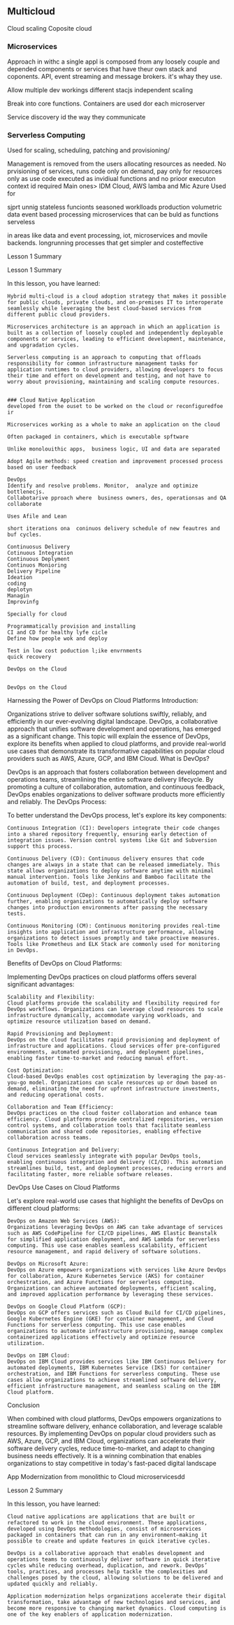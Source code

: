 ## Multicloud
Cloud scaling
Coposite cloud

### Microservices
Approach in withc a single appl is composed from any loosely couple and depended components or services that have theur own stack and coponents. API, event streaming and message brokers. it's whay they use.

Allow multiple dev workings
different stacjs
independent scaling

Break into core functions. Containers are used dor each microserver

Service discovery id the way they communicate

### Serverless Computing
Used for scaling, scheduling, patching and provisioning/

Management is removed from the users allocating resources as needed. No prvisioning of services, runs code only on demand, pay only for resources only as use
 code executed as invidiual functions and no prioor executon context id required
Main ones> IDM Cloud, AWS lamba and Mic Azure
Used for 

sjprt unnig stateless funcionts
seasoned worklloads
production volumetric data
event based processing
microservices that can be buld as functions serveless

in areas like data and event processing, iot, microservices and movile backends.
longrunning processes that get simpler and costeffective


Lesson 1 Summary

Lesson 1 Summary

In this lesson, you have learned:

    Hybrid multi-cloud is a cloud adoption strategy that makes it possible for public clouds, private clouds, and on-premises IT to interoperate seamlessly while leveraging the best cloud-based services from different public cloud providers.

    Microservices architecture is an approach in which an application is built as a collection of loosely coupled and independently deployable components or services, leading to efficient development, maintenance, and upgradation cycles.

    Serverless computing is an approach to computing that offloads responsibility for common infrastructure management tasks for application runtimes to cloud providers, allowing developers to focus their time and effort on development and testing, and not have to worry about provisioning, maintaining and scaling compute resources.


    ### Cloud Native Application
    developed from the ouset to be worked on the cloud or reconfiguredfoe ir

    Microservices working as a whole to make an application on the cloud

    Often packaged in containers, which is executable spftware

    Unlike monolouithic apps,  business logic, UI and data are separated

    Adopt Agile methods: speed creation and improvement processed process based on user feedback

    DevOps
    Identify and resolve problems. Monitor,  analyze and optimize bottlenecjs.
    Collabotarive pproach where  business owners, des, operationsas and QA collaborate

    Uses Afile and Lean

    short iterations ona  coninuos delivery schedule of new feautres and buf cycles.

    Continuosus Delivery
    Cotinuous Integration
    Continuous Deplyment
    Continuos Monioring
    Delivery Pipeline
    Ideation
    coding
    deplotyn
    Managin
    Improvinfg

    Specially for cloud

    Programmatically provision and installing
    CI and CD for healthy lyfe cicle
    Define how people wok and deploy

    Test in low cost poduction l;ike envrnments
    quick recovery

    DevOps on the Cloud


    DevOps on the Cloud
Harnessing the Power of DevOps on Cloud Platforms
Introduction:

Organizations strive to deliver software solutions swiftly, reliably, and efficiently in our ever-evolving digital landscape. DevOps, a collaborative approach that unifies software development and operations, has emerged as a significant change. This topic will explain the essence of DevOps, explore its benefits when applied to cloud platforms, and provide real-world use cases that demonstrate its transformative capabilities on popular cloud providers such as AWS, Azure, GCP, and IBM Cloud.
What is DevOps?

DevOps is an approach that fosters collaboration between development and operations teams, streamlining the entire software delivery lifecycle. By promoting a culture of collaboration, automation, and continuous feedback, DevOps enables organizations to deliver software products more efficiently and reliably.
The DevOps Process:

To better understand the DevOps process, let's explore its key components:

    Continuous Integration (CI): Developers integrate their code changes into a shared repository frequently, ensuring early detection of integration issues. Version control systems like Git and Subversion support this process.

    Continuous Delivery (CD): Continuous delivery ensures that code changes are always in a state that can be released immediately. This state allows organizations to deploy software anytime with minimal manual intervention. Tools like Jenkins and Bamboo facilitate the automation of build, test, and deployment processes.

    Continuous Deployment (CDep): Continuous deployment takes automation further, enabling organizations to automatically deploy software changes into production environments after passing the necessary tests.

    Continuous Monitoring (CM): Continuous monitoring provides real-time insights into application and infrastructure performance, allowing organizations to detect issues promptly and take proactive measures. Tools like Prometheus and ELK Stack are commonly used for monitoring in DevOps.

Benefits of DevOps on Cloud Platforms:

Implementing DevOps practices on cloud platforms offers several significant advantages:

    Scalability and Flexibility:
    Cloud platforms provide the scalability and flexibility required for DevOps workflows. Organizations can leverage cloud resources to scale infrastructure dynamically, accommodate varying workloads, and optimize resource utilization based on demand.

    Rapid Provisioning and Deployment:
    DevOps on the cloud facilitates rapid provisioning and deployment of infrastructure and applications. Cloud services offer pre-configured environments, automated provisioning, and deployment pipelines, enabling faster time-to-market and reducing manual effort.

    Cost Optimization:
    Cloud-based DevOps enables cost optimization by leveraging the pay-as-you-go model. Organizations can scale resources up or down based on demand, eliminating the need for upfront infrastructure investments, and reducing operational costs.

    Collaboration and Team Efficiency:
    DevOps practices on the cloud foster collaboration and enhance team efficiency. Cloud platforms provide centralized repositories, version control systems, and collaboration tools that facilitate seamless communication and shared code repositories, enabling effective collaboration across teams.

    Continuous Integration and Delivery:
    Cloud services seamlessly integrate with popular DevOps tools, enabling continuous integration and delivery (CI/CD). This automation streamlines build, test, and deployment processes, reducing errors and facilitating faster, more reliable software releases.

DevOps Use Cases on Cloud Platforms

Let's explore real-world use cases that highlight the benefits of DevOps on different cloud platforms:

    DevOps on Amazon Web Services (AWS):
    Organizations leveraging DevOps on AWS can take advantage of services such as AWS CodePipeline for CI/CD pipelines, AWS Elastic Beanstalk for simplified application deployment, and AWS Lambda for serverless computing. This use case enables seamless scalability, efficient resource management, and rapid delivery of software solutions.

    DevOps on Microsoft Azure:
    DevOps on Azure empowers organizations with services like Azure DevOps for collaboration, Azure Kubernetes Service (AKS) for container orchestration, and Azure Functions for serverless computing. Organizations can achieve automated deployments, efficient scaling, and improved application performance by leveraging these services.

    DevOps on Google Cloud Platform (GCP):
    DevOps on GCP offers services such as Cloud Build for CI/CD pipelines, Google Kubernetes Engine (GKE) for container management, and Cloud Functions for serverless computing. This use case enables organizations to automate infrastructure provisioning, manage complex containerized applications effectively and optimize resource utilization.

    DevOps on IBM Cloud:
    DevOps on IBM Cloud provides services like IBM Continuous Delivery for automated deployments, IBM Kubernetes Service (IKS) for container orchestration, and IBM Functions for serverless computing. These use cases allow organizations to achieve streamlined software delivery, efficient infrastructure management, and seamless scaling on the IBM Cloud platform.

Conclusion

When combined with cloud platforms, DevOps empowers organizations to streamline software delivery, enhance collaboration, and leverage scalable resources. By implementing DevOps on popular cloud providers such as AWS, Azure, GCP, and IBM Cloud, organizations can accelerate their software delivery cycles, reduce time-to-market, and adapt to changing business needs effectively. It is a winning combination that enables organizations to stay competitive in today's fast-paced digital landscape

App Modernization
from monolithic to Cloud microservicesdd 

Lesson 2 Summary

In this lesson, you have learned:

    Cloud native applications are applications that are built or refactored to work in the cloud environment. These applications, developed using DevOps methodologies, consist of microservices packaged in containers that can run in any environment—making it possible to create and update features in quick iterative cycles.

    DevOps is a collaborative approach that enables development and operations teams to continuously deliver software in quick iterative cycles while reducing overhead, duplication, and rework. DevOps’ tools, practices, and processes help tackle the complexities and challenges posed by the cloud, allowing solutions to be delivered and updated quickly and reliably.

    Application modernization helps organizations accelerate their digital transformation, take advantage of new technologies and services, and become more responsive to changing market dynamics. Cloud computing is one of the key enablers of application modernization.